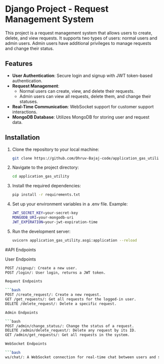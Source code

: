 # Django Project - Request Management System

This project is a request management system that allows users to create, delete, and view requests. It supports two types of users: normal users and admin users. Admin users have additional privileges to manage requests and change their status.

## Features

- **User Authentication**: Secure login and signup with JWT token-based authentication.
- **Request Management**: 
  - Normal users can create, view, and delete their requests.
  - Admin users can view all requests, delete them, and change their statuses.
- **Real-Time Communication**: WebSocket support for customer support interactions.
- **MongoDB Database**: Utilizes MongoDB for storing user and request data.

## Installation

1. Clone the repository to your local machine:

   ```bash
   git clone https://github.com/Dhruv-Bajaj-code/application_gas_utility.git

2. Navigate to the project directory:
  
   ```bash
   cd application_gas_utility

3. Install the required dependencies:

   ```bash
   pip install -r requirements.txt

4. Set up your environment variables in a .env file. Example:

   ```bash
   JWT_SECRET_KEY=your-secret-key
   MONGODB_URI=your-mongodb-uri
   JWT_EXPIRATION=your-jwt-expiration-time

5. Run the development server:

   ```bash
   uvicorn application_gas_utility.asgi:application --reload

#API Endpoints

User Endpoints

   ```bash
   POST /signup/: Create a new user.
   POST /login/: User login, returns a JWT token.

Request Endpoints

   ```bash
   POST /create_request/: Create a new request.
   GET /get_requests/: Get all requests for the logged-in user.
   DELETE /delete_request/: Delete a specific request.

Admin Endpoints

   ```bash
   POST /admin/change_status/: Change the status of a request.
   DELETE /admin/delete_request/: Delete any request by its ID.
   GET /admin/get_requests/: Get all requests in the system.

WebSocket Endpoints

   ```bash
   ws/chat/: A WebSocket connection for real-time chat between users and support staff.



